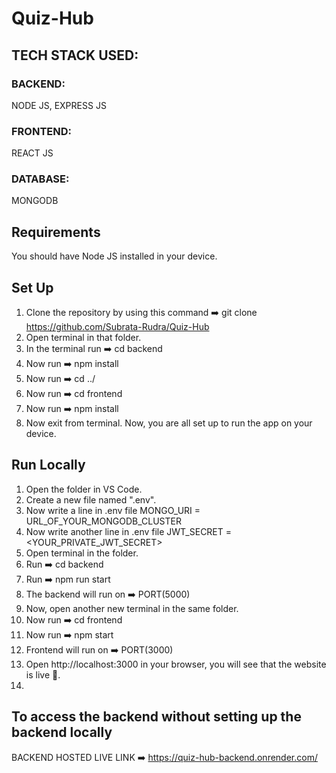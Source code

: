 # Quiz-Hub
## TECH STACK USED:
### BACKEND:
NODE JS, EXPRESS JS
### FRONTEND:
REACT JS
### DATABASE:
MONGODB
## Requirements
You should have Node JS installed in your device.
## Set Up
1) Clone the repository by using this command ➡️ git clone https://github.com/Subrata-Rudra/Quiz-Hub
2) Open terminal in that folder.
3) In the terminal run ➡️ cd backend
4) Now run ➡️ npm install
5) Now run ➡️ cd ../
6) Now run ➡️ cd frontend
7) Now run ➡️ npm install
8) Now exit from terminal. Now, you are all set up to run the app on your device.
## Run Locally
1) Open the folder in VS Code.
2) Create a new file named ".env".
3) Now write a line in .env file MONGO_URI = URL_OF_YOUR_MONGODB_CLUSTER
4) Now write another line in .env file JWT_SECRET = <YOUR_PRIVATE_JWT_SECRET>
5) Open terminal in the folder.
6) Run ➡️ cd backend
4) Run ➡️ npm run start
6) The backend will run on ➡️ PORT(5000)
7) Now, open another new terminal in the same folder.
8) Now run ➡️ cd frontend
9) Now run ➡️ npm start
10) Frontend will run on ➡️ PORT(3000)
11) Open http://localhost:3000 in your browser, you will see that the website is live 🎉.
12) 
## To access the backend without setting up the backend locally
BACKEND HOSTED LIVE LINK ➡️ https://quiz-hub-backend.onrender.com/
